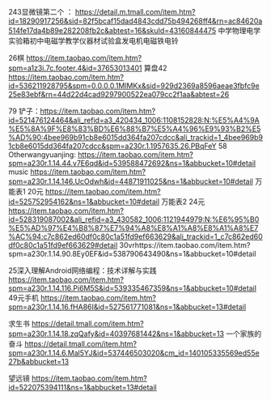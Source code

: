 243显微镜第二个 ： https://detail.m.tmall.com/item.htm?id=18290917256&sid=82f5bcaf15dad4843cdd75b494268ff4&rn=ac84620a514fe17da4b89e282208fb2c&abtest=16&skuId=43160844475
中学物理电学实验箱初中电磁学教学仪器材试验盒发电机电磁铁电铃

26棋 https://item.taobao.com/item.htm?spm=a1z3i.7c.footer.4&id=37653013401
算盘42 https://item.taobao.com/item.htm?id=536211928795&spm=0.0.0.0.1MlMKx&sid=929d2369a8596aeae3fbfc9e25e83ebf&rn=44d22d4cad9297900522ea079cc2f1aa&abtest=26

79 铲子：https://item.taobao.com/item.htm?id=521476124464&ali_refid=a3_420434_1006:1108152828:N:%E5%A4%9A%E5%8A%9F%E8%83%BD%E6%88%B7%E5%A4%96%E9%93%B2%E5%AD%90:4bee969b91cb8e6015dd364fa207cdcc&ali_trackid=1_4bee969b91cb8e6015dd364fa207cdcc&spm=a230r.1.1957635.26.PBqFeY
58 Otherwangyuanjing: https://item.taobao.com/item.htm?spm=a230r.1.14.44.v7E6qd&id=539588472692&ns=1&abbucket=10#detail
music https://item.taobao.com/item.htm?spm=a230r.1.14.146.UcOdwh&id=44871911025&ns=1&abbucket=10#detail
万能表1 20元 https://item.taobao.com/item.htm?id=525752954162&ns=1&abbucket=10#detail
万能表2 24元  https://item.taobao.com/item.htm?id=528319087002&ali_refid=a3_430582_1006:1121944979:N:%E6%95%B0%E5%AD%97%E4%B8%87%E7%94%A8%E8%A1%A8%E8%A1%A8%E7%AC%94:c7c862ed60df0c80c1a51fd9ef663629&ali_trackid=1_c7c862ed60df0c80c1a51fd9ef663629#detail
 30vrhttps://item.taobao.com/item.htm?spm=a230r.1.14.90.8Ey0EF&id=538790643490&ns=1&abbucket=10#detail
 
 25深入理解Android网络编程：技术详解与实践
https://item.taobao.com/item.htm?spm=a230r.1.14.116.Pi6M5S&id=539335467359&ns=1&abbucket=10#detail
49元手机
https://item.taobao.com/item.htm?spm=a230r.1.14.16.fHA86I&id=527561771081&ns=1&abbucket=13#detail

求生书
https://detail.tmall.com/item.htm?spm=a230r.1.14.18.zqQafy&id=40397681442&ns=1&abbucket=13
一个家族的奋斗
https://detail.tmall.com/item.htm?spm=a230r.1.14.6.Mal5YJ&id=537446503020&cm_id=140105335569ed55e27b&abbucket=13

望远镜
https://item.taobao.com/item.htm?id=522075394111&ns=1&abbucket=13#detail
